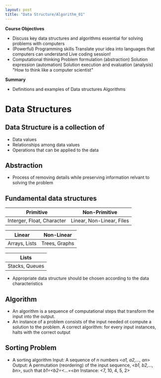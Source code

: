 ```yaml
---
layout: post
title: "Data Structure/Algorithm_01"
---
```

**Course Objectives** 
- Discuss key data structures and algorithms essential for solving problems with computers
- (Powerful) Programming skills
Translate your idea into languages that computers can understand
Live coding session!
- Computational thinking
Problem formulation (abstraction)
Solution expression (automation)
Solution execution and evaluation (analysis)
"How to think like a computer scientist"

**Summary**
- Definitions and examples of 
Data structures
Algorithms

# Data Structures
## Data Structure is a collection of 
- Data values
- Relationships among data values
- Operations that can be applied to the data
## Abstraction
- Process of removing details while preserving information relvant to solving the problem
## Fundamental data structures
| Primitive | Non-Primitive |
|----------|-------|
| Interger, Float, Character | Linear, Non-Linear, Files |

| Linear  | Non-Linear|
|-------|----|
|Arrays, Lists | Trees, Graphs|

|Lists| 
|------|
|Stacks, Queues|

- Appropriate data structure should be chosen according to the data characteristics
## Algorithm
- An algorithm is a sequence of computational steps that transform the input into the output.
- An instance of a problem consists of the input needed ot compute a solution to the problem.
A correct algorithm:
for every input instances, halts with the correct output
## Sorting Problem
- A sorting algorithm
Input: A sequence of _n_ numbers <_a1, a2,..., an_>
Output: A permutation (reordering) of the input sequence,
<_b1, b2,..., bn_>, such that _b1=<b2=<...=<bn_
Instance: <7, 10, 4, 5, 2>
